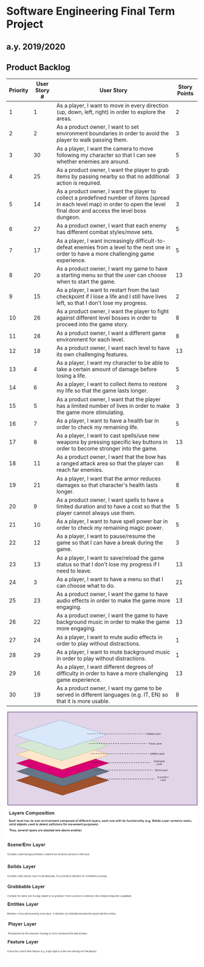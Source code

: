 # Software Engineering Final Term Project
## a.y. 2019/2020


## Product Backlog
| Priority | User Story # | User Story                                                                                                                                                                        | Story Points  |
|----------|--------------|-----------------------------------------------------------------------------------------------------------------------------------------------------------------------------------|---------------|
| 1        | 1            | As a player, I want to move in every direction (up, down, left, right) in order to explore the areas.                                                                             | 2             |
| 2        | 2            | As a product owner, I want to set environment boundaries in order to avoid the player to walk passing them.                                                                       | 3             |
| 3        | 30           | As a player, I want the camera to move following my character so that I can see whether enemies are around.                                                                       | 5             |
| 4        | 25           | As a product owner, I want the player to grab items by passing nearby so that no additional action is required.                                                                   | 3             |
| 5        | 14           | As a product owner, I want the player to collect a predefined number of items (spread in each level map) in order to open the level final door and access the level boss dungeon. | 3             |
| 6        | 27           | As a product owner, I want that each enemy has different combat styles/move sets.                                                                                                 | 5             |
| 7        | 17           | As a player, I want increasingly difficult-to-defeat enemies from a level to the next one in order to have a more challenging game experience.                                    | 5             |
| 8        | 20           | As a product owner, I want my game to have a starting menu so that the user can choose when to start the game.                                                                    | 13            |
| 9        | 15           | As a player, I want to restart from the last checkpoint if I lose a life and I still have lives left, so that I don't lose my progress.                                           | 2             |
| 10       | 26           | As a product owner, I want the player to fight against different level bosses in order to proceed into the game story.                                                            | 8             |
| 11       | 28           | As a product owner, I want a different game environment for each level.                                                                                                           | 8             |
| 12       | 18           | As a product owner, I want each level to have its own challenging features.                                                                                                       | 13            |
| 13       | 4            | As a player, I want my character to be able to take a certain amount of damage before losing a life.                                                                              | 5             |
| 14       | 6            | As a player, I want to collect items to restore my life so that the game lasts longer.                                                                                            | 3             |
| 15       | 5            | As a product owner, I want that the player has a limited number of lives in order to make the game more stimulating.                                                              | 3             |
| 16       | 7            | As a player, I want to have a health bar in order to check my remaining life.                                                                                                     | 5             |
| 17       | 8            | As a player, I want to cast spells/use new weapons by pressing specific key buttons in order to become stronger into the game.                                                    | 13            |
| 18       | 11           | As a product owner, I want that the bow has a ranged attack area so that the player can reach far enemies.                                                                        | 8             |
| 19       | 21           | As a player, I want that the armor reduces damages so that character's health lasts longer.                                                                                       | 8             |
| 20       | 9            | As a product owner, I want spells to have a limited duration and to have a cost so that the player cannot always use them.                                                        | 5             |
| 21       | 10           | As a player, I want to have spell power bar in order to check my remaining magic power.                                                                                           | 5             |
| 22       | 12           | As a player, I want to pause/resume the game so that I can have a break during the game.                                                                                          | 3             |
| 23       | 13           | As a player, I want to save/reload the game status so that I don't lose my progress if I need to leave.                                                                           | 13            |
| 24       | 3            | As a player, I want to have a menu so that I can choose what to do.                                                                                                               | 21            |
| 25       | 23           | As a product owner, I want the game to have audio effects in order to make the game more engaging.                                                                                | 13            |
| 26       | 22           | As a product owner, I want the game to have background music in order to make the game more engaging.                                                                             | 13            |
| 27       | 24           | As a player, I want to mute audio effects in order to play without distractions.                                                                                                  | 1             |
| 28       | 29           | As a player, I want to mute background music in order to play without distractions.                                                                                               | 1             |
| 29       | 16           | As a player, I want different degrees of difficulty in order to have a more challenging game experience.                                                                          | 13            |
| 30       | 19           | As a product owner, I want my game to be served in different languages (e.g. IT, EN) so that it is more usable.                                                                   | 8             |

![](https://github.com/BenedettoGinestra/se2019/blob/master/doc/LayersArchitecture.png) 
